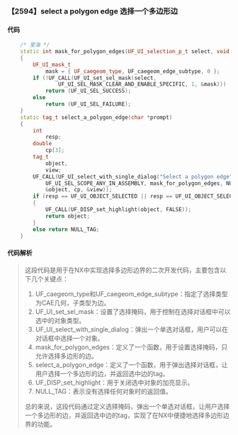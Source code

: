 ### 【2594】select a polygon edge 选择一个多边形边

#### 代码

```cpp
    /* 里海 */  
    static int mask_for_polygon_edges(UF_UI_selection_p_t select, void *type)  
    {  
        UF_UI_mask_t  
            mask = { UF_caegeom_type, UF_caegeom_edge_subtype, 0 };  
        if (!UF_CALL(UF_UI_set_sel_mask(select,  
                UF_UI_SEL_MASK_CLEAR_AND_ENABLE_SPECIFIC, 1, &mask)))  
            return (UF_UI_SEL_SUCCESS);  
        else  
            return (UF_UI_SEL_FAILURE);  
    }  
    static tag_t select_a_polygon_edge(char *prompt)  
    {  
        int  
            resp;  
        double  
            cp[3];  
        tag_t  
            object,  
            view;  
        UF_CALL(UF_UI_select_with_single_dialog("Select a polygon edge", prompt,  
            UF_UI_SEL_SCOPE_ANY_IN_ASSEMBLY, mask_for_polygon_edges, NULL, &resp,  
            &object, cp, &view));  
        if (resp == UF_UI_OBJECT_SELECTED || resp == UF_UI_OBJECT_SELECTED_BY_NAME)  
        {  
            UF_CALL(UF_DISP_set_highlight(object, FALSE));  
            return object;  
        }  
        else return NULL_TAG;  
    }

```

#### 代码解析

> 这段代码是用于在NX中实现选择多边形边界的二次开发代码，主要包含以下几个关键点：
>
> 1. UF_caegeom_type和UF_caegeom_edge_subtype：指定了选择类型为CAE几何，子类型为边。
> 2. UF_UI_set_sel_mask：设置了选择掩码，用于控制在选择对话框中可以选中的对象类型。
> 3. UF_UI_select_with_single_dialog：弹出一个单选对话框，用户可以在对话框中选择一个对象。
> 4. mask_for_polygon_edges：定义了一个函数，用于设置选择掩码，只允许选择多边形的边。
> 5. select_a_polygon_edge：定义了一个函数，用于弹出选择对话框，让用户选择一个多边形的边，并返回选中边的tag。
> 6. UF_DISP_set_highlight：用于关闭选中对象的加亮显示。
> 7. NULL_TAG：表示没有选择任何对象时的返回值。
>
> 总的来说，这段代码通过定义选择掩码，弹出一个单选对话框，让用户选择一个多边形的边，并返回选中边的tag，实现了在NX中便捷地选择多边形边界的功能。
>
